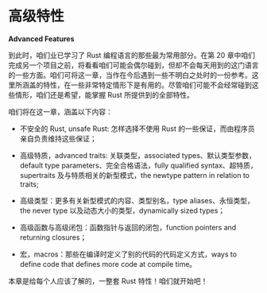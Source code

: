# 高级特性

**Advanced Features**

到此时，咱们业已学习了 Rust 编程语言的那些最为常用部分。在第 20 章中咱们完成另一个项目之前，将看看咱们可能会偶尔碰到，但却不会每天用到的这门语言的一些方面。咱们可将这一章，当作在今后遇到一些不明白之处时的一份参考。这里所涵盖的特性，在一些非常特定情形下是有用的。尽管咱们可能不会经常碰到这些情形，咱们还是希望，能掌握 Rust 所提供到的全部特性。

咱们将在这一章，涵盖以下内容：

- 不安全的 Rust, unsafe Rust: 怎样选择不使用 Rust 的一些保证，而由程序员亲自负责维持这些保证；

- 高级特质，advanced traits: 关联类型，associated types、默认类型参数，default type parameters、完全合格语法，fully qualified syntax、超特质，supertraits 及与特质相关的新型模式，the newtype pattern in relation to traits;

- 高级类型：更多有关新型模式的内容、类型别名，type aliases、永恒类型，the never type 以及动态大小的类型，dynamically sized types；

- 高级函数与高级闭包：函数指针与返回的闭包，function pointers and returning closures；

- 宏，macros：那些在编译时定义了别的代码的代码定义方式，ways to define code that defines more code at compile time。


本章是给每个人应该了解的，一整套 Rust 特性！咱们就开始吧！


